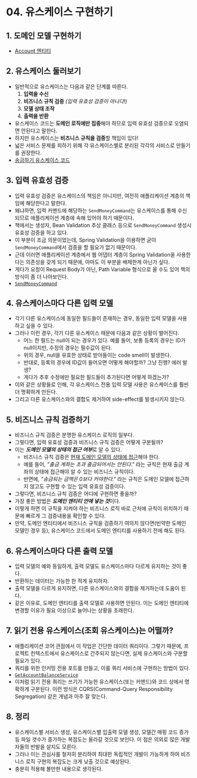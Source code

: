 # 04. 유스케이스 구현하기

## 1. 도메인 모델 구현하기
- [Account 엔티티](https://github.com/libedi/clean-architecture/blob/main/clean-architecture-ch4/src/main/java/io/github/libedi/account/domain/Account.java)
## 2. 유스케이스 둘러보기
- 일반적으로 유스케이스는 다음과 같은 단계를 따른다.
  1. **입력을 수신**
  2. **비즈니스 규칙 검증** *(입력 유효성 검증이 아니다!)*
  3. **모델 상태 조작**
  4. **출력을 반환**
- 유스케이스 코드는 **도메인 로직에만 집중**해야 하므로 입력 유효성 검증으로 오염되면 안된다고 말한다.
- 하지만 유스케이스는 **비즈니스 규칙을 검증**할 책임이 있다!
- 넓은 서비스 문제를 피하기 위해 각 유스케이스별로 분리된 각각의 서비스로 만들기를 권장한다.
- [송금하기 유스케이스 코드](https://github.com/libedi/clean-architecture/blob/main/clean-architecture-ch4/src/main/java/io/github/libedi/account/application/SendMoneyService.java)

## 3. 입력 유효성 검증
- 입력 유효성 검증은 유스케이스의 책임은 아니지만, 여전히 애플리케이션 계층의 책임에 해당한다고 말한다.
- 왜냐하면, 입력 커맨드에 해당하는 `SendMoneyCommand`는 유스케이스를 통해 수신되므로 애플리케이션 계층에 속해 있어야 하기 때문이다.
- 책에서는 생성자, Bean Validation 추상 클래스 등으로 `SendMoneyCommand` 생성시 유효성 검증을 하고 있다.
- 이 부분이 조금 의문이었는데, Spring Validation을 이용하면 굳이 `SendMoneyCommand`에서 검증을 할 필요가 없기 때문이다.
- 근데 이러면 애플리케이션 계층에서 웹 어댑터 계층이 Spring Validation을 사용한다는 의존성을 갖게 되기 때문에, 아마도 이 부분을 배제한게 아닌가 싶다.
- 게다가 요청이 Request Body가 아닌, Path Variable 형식으로 올 수도 있어 책의 방식이 좀 더 나아보인다.
- [`SendMoneyCommand`](https://github.com/libedi/clean-architecture/blob/main/clean-architecture-ch4/src/main/java/io/github/libedi/account/application/port/in/SendMoneyCommand.java)

## 4. 유스케이스마다 다른 입력 모델
- 각기 다른 유스케이스에 동일한 필드들이 존재하는 경우, 동일한 입력 모델을 사용하고 싶을 수 있다.
- 그러나 이런 경우, 각기 다른 유스케이스 때문에 다음과 같은 상황이 벌어진다.
  - 어느 한 필드는 null이 되는 경우가 있다. 예를 들어, 보통 등록의 경우는 ID가 null이지만, 수정의 경우는 필수값이 된다.
  - 위의 경우, null을 유효한 상태로 받아들이는 code smell이 발생한다.
  - 반대로, 등록의 경우에 ID값이 들어오면 어떻게 해야할까? 그냥 진행? 에러 발생?
  - 게다가 추후 수정에만 필요한 필드들이 추가된다면 어떻게 하겠는가?
- 이와 같은 상황들로 인해, 각 유스케이스 전용 입력 모델 사용은 유스케이스를 훨씬 더 명확하게 만든다.
- 그리고 다른 유스케이스와의 결합도 제거하여 side-effect를 발생시키지 않는다.

## 5. 비즈니스 규칙 검증하기
- 비즈니스 규칙 검증은 분명한 유스케이스 로직의 일부다.
- 그렇다면, 입력 유효성 검증과 비즈니스 규칙 검증은 어떻게 구분될까?
- 이는 ***도메인 모델의 상태의 접근 여부***로 알 수 있다.
  - 비즈니스 규칙 검증은 <u>현재 도메인 모델의 상태에 접근</u>해야 한다.
  - 예를 들어, *"출금 계좌는 초과 출금되어서는 안된다."* 라는 규칙은 현재 출금 계좌의 상태에 접근해야 알 수 있는 비즈니스 규칙이다.
  - 반면에, *"송금되는 금액은 0보다 커야한다."* 라는 규칙은 도메인 모델에 접근하지 않고도 구현할 수 있는 입력 유효성 검증이다.
- 그렇다면, 비즈니스 규칙 검증은 어디에 구현하면 좋을까?
- 가장 좋은 방법은 ***도메인 엔티티 안에 넣는 것***이다.
- 이렇게 하면 이 규칙을 지켜야 하는 비즈니스 로직 바로 근처에 규칙이 위치하기 때문에 빠르게 그 검증내용을 확인할 수 있다.
- 만약, 도메인 엔티티에서 비즈니스 규칙을 검증하기 여의치 않다면(빈약한 도메인 모델인 경우 등), 유스케이스 코드에서 도메인 엔티티를 사용하기 전에 해도 된다.

## 6. 유스케이스마다 다른 출력 모델
- 입력 모델의 예와 동일하게, 출력 모델도 유스케이스마다 다르게 유지하는 것이 좋다.
- 반환하는 데이터는 가능한 한 적게 유지하자.
- 출력 모델을 다르게 유지하면, 다른 유스케이스와의 결합을 제거하는데 도움이 된다.
- 같은 이유로, 도메인 엔티티를 출력 모델로 사용하면 안된다. 이는 도메인 엔티티에 변경할 이유가 필요 이상으로 늘어나는 상황을 초래한다.

## 7. 읽기 전용 유스케이스(조회 유스케이스)는 어떨까?
- 애플리케이션 코어 관점에서 이 작업은 간단한 데이터 쿼리이다. 그렇기 때문에, 프로젝트 컨텍스트에서 유스케이스로 간주되지 않는다면, 실제 유스케이스와 구분할 필요가 있다.
- 쿼리를 위한 인커밍 전용 포트를 만들고, 이를 쿼리 서비스에 구현하는 방법이 있다.
- [`GetAccountBalanceService`](https://github.com/libedi/clean-architecture/blob/main/clean-architecture-ch4/src/main/java/io/github/libedi/account/application/port/in/GetAccountBalanceQuery.java)
- 이처럼 읽기 전용 쿼리는 쓰기가 가능한 유스케이스(또는 커맨드)와 코드 상에서 명확하게 구분된다. 이런 방식은 CQRS(Command-Query Responsibility Segregation) 같은 개념과 아주 잘 맞는다.

## 8. 정리
- 유스케이스별 서비스 생성, 유스케이스별 입출력 모델 생성, 모델간 매핑 코드 증가 등 파일 갯수가 증가하는 복잡도는 올라갈 것으로 보인다. 이 점은 의외로 많은 개발자들의 반발을 살지도 모른다.
- 그러나 이는 관심사를 철저히 분리하여 최대한 독립적인 개발이 가능하게 하여 비즈니스 로직 구현의 복잡도는 크게 낮출 것으로 예상된다.
- 충분히 적용해 볼만한 내용으로 생각된다.